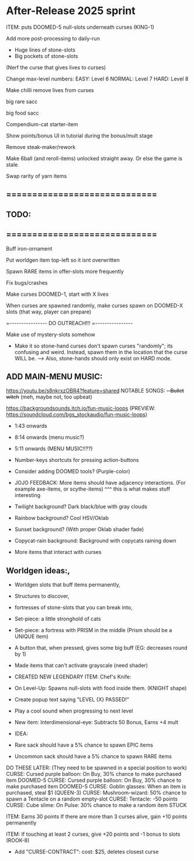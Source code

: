 

# After-Release 2025 sprint

ITEM:
puts DOOMED-5 null-slots underneath curses
(KING-1)



Add more post-processing to daily-run
- Huge lines of stone-slots
- Big pockets of stone-slots


(Nerf the curse that gives lives to curses)

Change max-level numbers:
EASY: Level 6
NORMAL: Level 7
HARD: Level 8


Make chilli remove lives from curses

big rare sacc

big food sacc


Compendium-cat starter-item



Show points/bonus UI in tutorial during the bonus/mult stage

Remove steak-maker/rework


Make 6ball (and reroll-items) unlocked straight away. Or else the game is stale.


Swap rarity of yarn items


## =============================
## TODO:
## =============================


Buff iron-ornament


Put worldgen item top-left so it isnt overwritten

Spawn RARE items in offer-slots more frequently


Fix bugs/crashes



Make curses DOOMED-1, start with X lives

When curses are spawned randomly, make curses spawn on DOOMED-X slots (that way, player can prepare)

=----------------
DO OUTREACH!!!
=----------------

Make use of mystery-slots somehow




- Make it so stone-hand curses don't spawn curses "randomly";
its confusing and weird.
Instead, spawn them in the location that the curse WILL be.
--> Also, stone-hands should only exist on HARD mode.



## ADD MAIN-MENU MUSIC:
https://youtu.be/s8nkrxzOBR4?feature=shared  NOTABLE SONGS:
~~- Bullet witch~~ (meh, maybe not, too upbeat)

https://backgroundsounds.itch.io/fun-music-loops
(PREVIEW: https://soundcloud.com/bgs_stockaudio/fun-music-loops)
- 1:43 onwards
- 8:14 onwards (menu music?)
- 5:11 onwards (MENU MUSIC!!??)



- Number-keys shortcuts for pressing action-buttons


- Consider adding DOOMED tools? (Purple-color)


- JOJO FEEDBACK:
More items should have adjacency interactions.
(For example axe-items, or scythe-items)
^^^ this is what makes stuff interesting



- Twilight background? Dark black/blue with gray clouds

- Rainbow background? Cool HSV/Oklab
 
- Sunset background? (With proper Oklab shader fade)

- Copycat-rain background: Background with copycats raining down


- More items that interact with curses


## Worldgen ideas:,
- Worldgen slots that buff items permanently,
- Structures to discover, 
- fortresses of stone-slots that you can break into,
- Set-piece: a little stronghold of cats
- Set-piece: a fortress with PRISM in the middle (Prism should be a UNIQUE item)
- A button that, when pressed, gives some big buff (EG: decreases round by 1)



- Made items that can't activate grayscale (need shader)

- CREATED NEW LEGENDARY ITEM: Chef's Knife: 
- On Level-Up: Spawns null-slots with food inside them. (KNIGHT shape)


- Create popup text saying "LEVEL {X} PASSED!"
- Play a cool sound when progressing to next level


- New item: Interdimensional-eye: Subtracts 50 Bonus, Earns +4 mult


- IDEA:
- Rare sack should have a 5% chance to spawn EPIC items
- Uncommon sack should have a 5% chance to spawn RARE items


DO THESE LATER: (They need to be spawned in a special position to work)
CURSE: Cursed purple balloon: On Buy, 30% chance to make purchased item DOOMED-5
CURSE: Cursed purple balloon: On Buy, 30% chance to make purchased item DOOMED-5
CURSE: Goblin glasses: When an item is purchased, steal $1 (QUEEN-3)
CURSE: Mushroom-wizard: 50% chance to spawn a Tentacle on a random empty-slot
CURSE: Tentacle: -50 points
CURSE: Cube slime: On Pulse: 30% chance to make a random item STUCK




ITEM:
Earns 30 points
If there are more than 3 curses alive, gain +10 points permanently


ITEM:
If touching at least 2 curses, give +20 points and -1 bonus to slots
(ROOK-8)


- Add "CURSE-CONTRACT":
cost: $25, deletes closest curse


